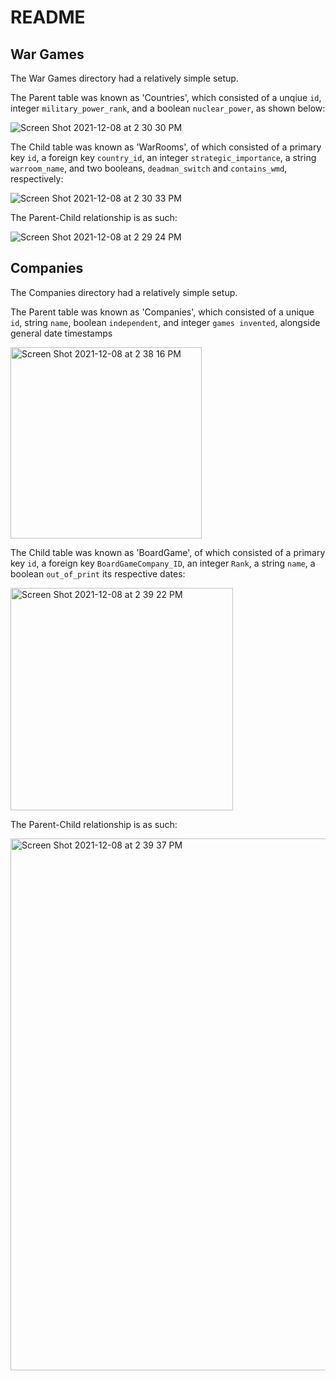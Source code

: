 # README


## War Games

The War Games directory had a relatively simple setup.

The Parent table was known as 'Countries', which consisted of a unqiue `id`, integer `military_power_rank`, and a boolean `nuclear_power`,
as shown below:

![Screen Shot 2021-12-08 at 2 30 30 PM](https://user-images.githubusercontent.com/77761679/145288020-ef3d1199-0400-4e75-952e-2239a3cd5de4.png)


The Child table was known as 'WarRooms', of which consisted of a primary key `id`, a foreign key `country_id`, an integer `strategic_importance`,
a string `warroom_name`, and two booleans, `deadman_switch` and `contains_wmd`, respectively:

![Screen Shot 2021-12-08 at 2 30 33 PM](https://user-images.githubusercontent.com/77761679/145288032-7195638d-cfba-4574-9d30-a3af81d739e7.png)

The Parent-Child relationship is as such:

![Screen Shot 2021-12-08 at 2 29 24 PM](https://user-images.githubusercontent.com/77761679/145288058-db98d61c-961b-4efb-8692-c7304b0b22fa.png)

## Companies

The Companies directory had a relatively simple setup.

The Parent table was known as 'Companies', which consisted of a unique `id`, string `name`, boolean `independent`, and integer `games invented`, alongside general date timestamps

<img width="306" alt="Screen Shot 2021-12-08 at 2 38 16 PM" src="https://user-images.githubusercontent.com/77761679/145288492-a9ce16fd-4208-4384-a450-4e18ce371a55.png">


The Child table was known as 'BoardGame', of which consisted of a primary key `id`, a foreign key `BoardGameCompany_ID`, an integer `Rank`,
a string `name`, a boolean `out_of_print` its respective dates:

<img width="356" alt="Screen Shot 2021-12-08 at 2 39 22 PM" src="https://user-images.githubusercontent.com/77761679/145288604-e47c3a82-62dd-4637-8577-ff010851dd0d.png">

The Parent-Child relationship is as such:

<img width="851" alt="Screen Shot 2021-12-08 at 2 39 37 PM" src="https://user-images.githubusercontent.com/77761679/145288645-02951d9f-2f18-4be7-8fc8-9e2004c2ccd7.png">

